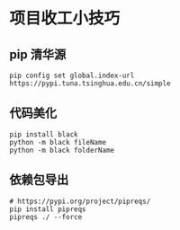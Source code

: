 # 项目收工小技巧

## pip 清华源

```shell
pip config set global.index-url https://pypi.tuna.tsinghua.edu.cn/simple
```



## 代码美化

```shell
pip install black
python -m black fileName
python -m black folderName
```



## 依赖包导出

```shell
# https://pypi.org/project/pipreqs/
pip install pipreqs
pipreqs ./ --force
```

